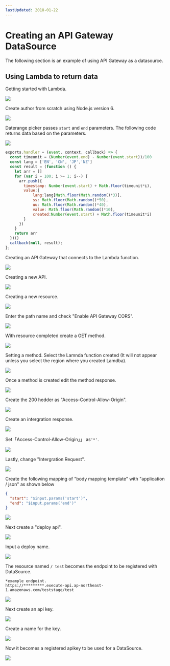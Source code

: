 ```yaml
---
lastUpdated: 2018-01-22
---
```


# Creating an API Gateway DataSource

The following section is an example of using API Gateway as a datasource.

## Using Lambda to return data

Getting started with Lambda.

![](/_asset/images/infomotion/api-gateway/lambda.png)

Create author from scratch using Node.js version 6.

![](/_asset/images/infomotion/api-gateway/author-from-scratch.png)

Daterange picker passes `start` and `end` parameters.
The following code returns data based on the parameters.

![](/_asset/images/infomotion/api-gateway/test-lambda.png)

```javascript
exports.handler = (event, context, callback) => {
  const timeunit = (Number(event.end) - Number(event.start))/100
  const lang = ['EN', 'CN', 'JP','NZ']
  const result = (function () {
    let arr = []
    for (var i = 100; i >= 1; i--) {
      arr.push({
        timestamp: Number(event.start) + Math.floor(timeunit*i),
        value:{
            lang:lang[Math.floor(Math.random()*3)],
            ss: Math.floor(Math.random()*50),
            uu: Math.floor(Math.random()*40),
            value: Math.floor(Math.random()*10),
            created:Number(event.start) + Math.floor(timeunit*i)
        }
      })
    }
    return arr
  })()
  callback(null, result);
};
```

Creating an API Gateway that connects to the Lambda function.

![](/_asset/images/infomotion/api-gateway/amazon-api-gateway.png)

Creating a new API.

![](/_asset/images/infomotion/api-gateway/new-api.png)

Creating a new resource.

![](/_asset/images/infomotion/api-gateway/new-resource.png)

Enter the path name and check "Enable API Gateway CORS".

![](/_asset/images/infomotion/api-gateway/new-resource-child.png)

With resource completed create a GET method.

![](/_asset/images/infomotion/api-gateway/create-get-method.png)

Setting a method.
Select the Lamnda function created (It will not appear unless you select the region where you created Lamdba).

![](/_asset/images/infomotion/api-gateway/setup-a-method.png)

Once a method is created edit the method response.

![](/_asset/images/infomotion/api-gateway/method-response.png)

Create the 200 hedder as "Access-Control-Allow-Origin".

![](/_asset/images/infomotion/api-gateway/200-hedder.png)

Create an intergration response.

![](/_asset/images/infomotion/api-gateway/intergration-response.png)

Set「Access-Control-Allow-Origin」」 as`'*'`.

![](/_asset/images/infomotion/api-gateway/access-control.png)

Lastly, change "Intergration Request".

![](/_asset/images/infomotion/api-gateway/intergration-request.png)

Create the following mapping of "body mapping template" with "application / json" as shown below

```json
{
  "start": "$input.params('start')",
  "end": "$input.params('end')"
}
```

![](/_asset/images/infomotion/api-gateway/body-mapping.png)

Next create a "deploy api".

![](/_asset/images/infomotion/api-gateway/deploy-api.png)

Input a deploy name.

![](/_asset/images/infomotion/api-gateway/deploy-name.png)

The resource named `/ test` becomes the endpoint to be registered with DataSource.

```
*example endpoint.
https://*********.execute-api.ap-northeast-1.amazonaws.com/teststage/test
```

![](/_asset/images/infomotion/api-gateway/example-endpoint.png)

Next create an api key.

![](/_asset/images/infomotion/api-gateway/api-key.png)

Create a name for the key.

![](/_asset/images/infomotion/api-gateway/create-api-key-name.png)

Now it becomes a registered apikey to be used for a DataSource.

![](/_asset/images/infomotion/api-gateway/api-key-success.png)
